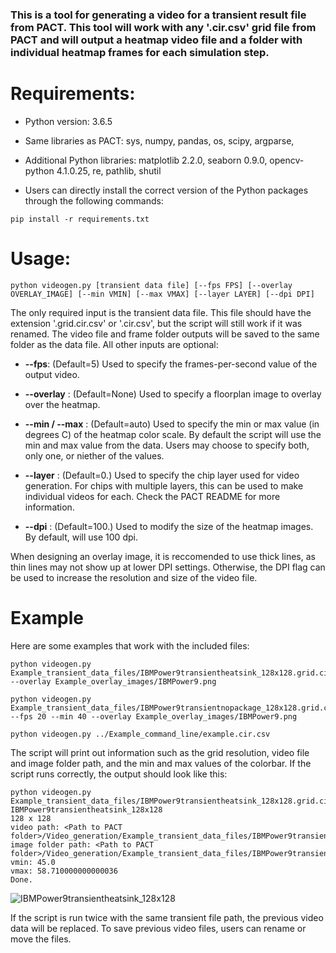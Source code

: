### This is a tool for generating a video for a transient result file from PACT. This tool will work with any '.cir.csv' grid file from PACT and will output a heatmap video file and a folder with individual heatmap frames for each simulation step.

# Requirements:

* Python version: 3.6.5

* Same libraries as PACT: sys, numpy, pandas, os, scipy, argparse,

* Additional Python libraries: matplotlib 2.2.0, seaborn 0.9.0, opencv-python 4.1.0.25, re, pathlib, shutil

* Users can directly install the correct version of the Python packages through the following commands:
```
pip install -r requirements.txt
```

# Usage:

```
python videogen.py [transient data file] [--fps FPS] [--overlay OVERLAY_IMAGE] [--min VMIN] [--max VMAX] [--layer LAYER] [--dpi DPI]
```     

The only required input is the transient data file. This file should have the extension '.grid.cir.csv' or '.cir.csv', but the script will still work if it was renamed. The video file and frame folder outputs will be saved to the same folder as the data file. All other inputs are optional:

* **--fps**: (Default=5) Used to specify the frames-per-second value of the output video.

* **--overlay** : (Default=None) Used to specify a floorplan image to overlay over the heatmap.

* **--min / --max** : (Default=auto) Used to specify the min or max value (in degrees C) of the heatmap color scale. By default the script will use the min and max value from the data. Users may choose to specify both, only one, or niether of the values.

* **--layer** : (Default=0.) Used to specify the chip layer used for video generation. For chips with multiple layers, this can be used to make individual videos for each. Check the PACT README for more information.

* **--dpi** : (Default=100.) Used to modify the size of the heatmap images. By default, will use 100 dpi.

When designing an overlay image, it is reccomended to use thick lines, as thin lines may not show up at lower DPI settings. Otherwise, the DPI flag can be used to increase the resolution and size of the video file.

# Example
Here are some examples that work with the included files:

```
python videogen.py Example_transient_data_files/IBMPower9transientheatsink_128x128.grid.cir.csv --overlay Example_overlay_images/IBMPower9.png
```
```
python videogen.py Example_transient_data_files/IBMPower9transientnopackage_128x128.grid.cir.csv --fps 20 --min 40 --overlay Example_overlay_images/IBMPower9.png 
```
```
python videogen.py ../Example_command_line/example.cir.csv
```
The script will print out information such as the grid resolution, video file and image folder path, and the min and max values of the colorbar. If the script runs correctly, the output should look like this:
```
python videogen.py Example_transient_data_files/IBMPower9transientheatsink_128x128.grid.cir.csv 
IBMPower9transientheatsink_128x128
128 x 128
video path: <Path to PACT folder>/Video_generation/Example_transient_data_files/IBMPower9transientheatsink_128x128.avi
image folder path: <Path to PACT folder>/Video_generation/Example_transient_data_files/IBMPower9transientheatsink_128x128_frames/
vmin: 45.0         
vmax: 58.710000000000036
Done.                  
```
![IBMPower9transientheatsink_128x128](https://user-images.githubusercontent.com/12175631/125707008-1c062ef9-d45d-4b2b-8743-7e572d3b116e.gif)

If the script is run twice with the same transient file path, the previous video data will be replaced. To save previous video files, users can rename or move the files.
